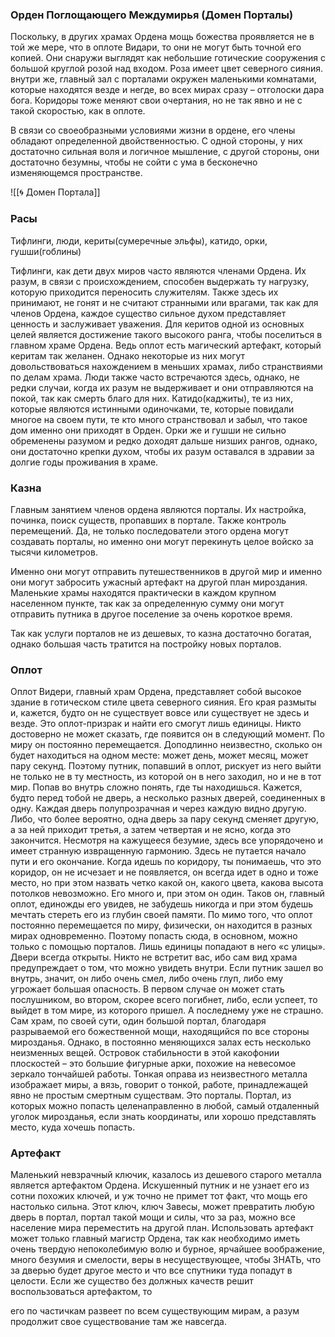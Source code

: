 ### Орден Поглощающего Междумирья (Домен Порталы)

Поскольку, в других храмах Ордена мощь божества проявляется не в той же мере, что в оплоте Видари, то они не могут быть точной его копией. Они снаружи выглядят как небольшие готические сооружения с большой круглой розой над входом. Роза имеет цвет северного сияния. внутри же, главный зал с порталами окружен маленькими комнатами, которые находятся везде и негде, во всех мирах сразу – отголоски дара бога. Коридоры тоже меняют свои очертания, но не так явно и не с такой скоростью, как в оплоте.

В связи со своеобразными условиями жизни в ордене, его члены обладают определенной двойственностью. С одной стороны, у них достаточно сильная воля и логичное мышление, с другой стороны, они достаточно безумны, чтобы не сойти с ума в бесконечно изменяющемся пространстве.

![[🌀 Домен Портала]]

### Расы

Тифлинги, люди, кериты(сумеречные эльфы), катидо, орки, гушши(гоблины)

Тифлинги, как дети двух миров часто являются членами Ордена. Их разум, в связи с происхождением, способен выдержать ту нагрузку, которую приходится переносить служителям. Также здесь их принимают, не гонят и не считают странными или врагами, так как для членов Ордена, каждое существо сильное духом представляет ценность и заслуживает уважения. Для керитов одной из основных целей является достижение такого высокого ранга, чтобы поселиться в главном храме Ордена. Ведь оплот есть магический артефакт, который керитам так желанен. Однако некоторые из них могут довольствоваться нахождением в меньших храмах, либо странствиями по делам храма. Люди также часто встречаются здесь, однако, не редки случаи, когда их разум не выдерживает и они отправляются на покой, так как смерть благо для них. Катидо(каджиты), те из них, которые являются истинными одиночками, те, которые повидали многое на своем пути, те кто много странствовал и забыл, что такое дом именно они приходят в Орден. Орки же и гушши не сильно обременены разумом и редко доходят дальше низших рангов, однако, они достаточно крепки духом, чтобы их разум оставался в здравии за долгие годы проживания в храме.

### Казна

Главным занятием членов ордена являются порталы. Их настройка, починка, поиск существ, пропавших в портале. Также контроль перемещений. Да, не только последователи этого ордена могут создавать порталы, но именно они могут перекинуть целое войско за тысячи километров.

Именно они могут отправить путешественников в другой мир и именно они могут забросить ужасный артефакт на другой план мироздания. Маленькие храмы находятся практически в каждом крупном населенном пункте, так как за определенную сумму они могут отправить путника в другое поселение за очень короткое время.

Так как услуги порталов не из дешевых, то казна достаточно богатая, однако большая часть тратится на постройку новых порталов.

### Оплот

Оплот Видери, главный храм Ордена, представляет собой высокое здание в готическом стиле цвета северного сияния. Его края размыты и, кажется, будто он не существует вовсе или существует не здесь и везде. Это оплот-призрак и найти его смогут лишь единицы. Никто достоверно не может сказать, где появится он в следующий момент. По миру он постоянно перемещается. Доподлинно неизвестно, сколько он будет находиться на одном месте: может день, может месяц, может пару секунд. Поэтому путник, попавший в оплот, рискует из него выйти не только не в ту местность, из которой он в него заходил, но и не в тот мир. Попав во внутрь сложно понять, где ты находишься. Кажется, будто перед тобой не дверь, а несколько разных дверей, соединенных в одну. Каждая дверь полупрозрачная и через каждую видно другую. Либо, что более вероятно, одна дверь за пару секунд сменяет другую, а за ней приходит третья, а затем четвертая и не ясно, когда это закончится. Несмотря на кажущееся безумие, здесь все упорядочено и имеет странную извращенную гармонию. Здесь не путается начало пути и его окончание. Когда идешь по коридору, ты понимаешь, что это коридор, он не исчезает и не появляется, он всегда идет в одно и тоже место, но при этом назвать четко какой он, какого цвета, какова высота потолков невозможно. Его много и, при этом он один. Таков он, главный оплот, единожды его увидев, не забудешь никогда и при этом будешь мечтать стереть его из глубин своей памяти. По мимо того, что оплот постоянно перемещается по миру, физически, он находится в разных мирах одновременно. Поэтому попасть сюда, в основном, можно только с помощью порталов. Лишь единицы попадают в него «с улицы». Двери всегда открыты. Никто не встретит вас, ибо сам вид храма предупреждает о том, что можно увидеть внутри. Если путник зашел во внутрь, значит, он либо очень смел, либо очень глуп, либо ему угрожает большая опасность. В первом случае он может стать послушником, во втором, скорее всего погибнет, либо, если успеет, то выйдет в том мире, из которого пришел. А последнему уже не страшно. Сам храм, по своей сути, один большой портал, благодаря разрываемой его божественной мощи, находящийся по все стороны мирозданья. Однако, в постоянно меняющихся залах есть несколько неизменных вещей. Островок стабильности в этой какофонии плоскостей – это большие фигурные арки, похожие на невесомое зеркало тончайшей работы. Тонкая оправа из неизвестного металла изображает миры, а вязь, говорит о тонкой, работе, принадлежащей явно не простым смертным существам. Это порталы. Портал, из которых можно попасть целенаправленно в любой, самый отдаленный уголок мирозданья, если знать координаты, или хорошо представлять место, куда хочешь попасть.

### Артефакт

Маленький невзрачный ключик, казалось из дешевого старого металла является артефактом Ордена. Искушенный путник и не узнает его из сотни похожих ключей, и уж точно не примет тот факт, что мощь его настолько сильна. Этот ключ, ключ Завесы, может превратить любую дверь в портал, портал такой мощи и силы, что за раз, можно все население мира переместить на другой план. Использовать артефакт может только главный магистр Ордена, так как необходимо иметь очень твердую непоколебимую волю и бурное, ярчайшее воображение, много безумия и смелости, веры в несуществующее, чтобы ЗНАТЬ, что за дверью будет другое место и что все спутники туда попадут в целости. Если же существо без должных качеств решит воспользоваться артефактом, то

его по частичкам развеет по всем существующим мирам, а разум продолжит свое существование там же навсегда.